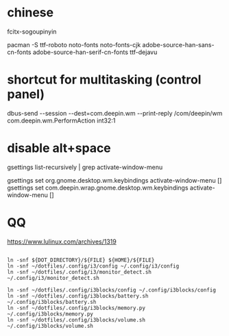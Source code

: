 
# chinese 
fcitx-sogoupinyin

pacman -S ttf-roboto noto-fonts noto-fonts-cjk adobe-source-han-sans-cn-fonts adobe-source-han-serif-cn-fonts ttf-dejavu

# shortcut for multitasking (control panel)

dbus-send --session --dest=com.deepin.wm --print-reply /com/deepin/wm com.deepin.wm.PerformAction int32:1

# disable alt+space

gsettings list-recursively | grep activate-window-menu 

gsettings set org.gnome.desktop.wm.keybindings activate-window-menu []
gsettings set com.deepin.wrap.gnome.desktop.wm.keybindings activate-window-menu []

# QQ

https://www.lulinux.com/archives/1319

```

ln -snf ${DOT_DIRECTORY}/${FILE} ${HOME}/${FILE}
ln -snf ~/dotfiles/.config/i3/config ~/.config/i3/config
ln -snf ~/dotfiles/.config/i3/monitor_detect.sh ~/.config/i3/monitor_detect.sh

ln -snf ~/dotfiles/.config/i3blocks/config ~/.config/i3blocks/config
ln -snf ~/dotfiles/.config/i3blocks/battery.sh ~/.config/i3blocks/battery.sh
ln -snf ~/dotfiles/.config/i3blocks/memory.py ~/.config/i3blocks/memory.py
ln -snf ~/dotfiles/.config/i3blocks/volume.sh ~/.config/i3blocks/volume.sh
```
